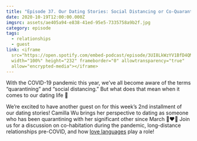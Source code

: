 ```yaml
---
title: "Episode 37. Our Dating Stories: Social Distancing or Co-Quarantining"
date: 2020-10-19T12:00:00.000Z
imgsrc: assets/ae405a94-e838-41ed-95e5-7335758a9b2f.jpg
category: episode
tags:
  - relationships
  - guest
link: <iframe
  src="https://open.spotify.com/embed-podcast/episode/3UI8LkWzYV1BfD4QM959ji"
  width="100%" height="232" frameborder="0" allowtransparency="true"
  allow="encrypted-media"></iframe>
---
```

With the COVID-19 pandemic this year, we’ve all become aware of the terms “quarantining” and “social distancing.” But what does that mean when it comes to our dating life 🤔

We’re excited to have another guest on for this week’s 2nd installment of our dating stories! Camilla Wu brings her perspective to dating as someone who has been quarantining with her significant other since March 👩‍❤️‍👨 Join us for a discussion on co-habitation during the pandemic, long-distance relationships pre-COVID, and how [love languages](https://www.5lovelanguages.com/quizzes/) play a role!